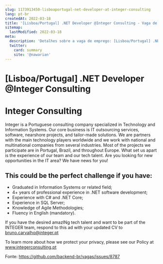 ```yaml
---
slug: 1173913450-lisboaportugal-net-developer-at-integer-consulting
lang: pt-br
createdAt: 2022-03-18
title: '[Lisboa/Portugal] .NET Developer @Integer Consulting - Vaga de Emprego'
sitemap:
  lastModified: 2022-03-18
meta:
  description: 'Detalhes sobre a vaga de emprego: [Lisboa/Portugal] .NET Developer @Integer Consulting'
  twitter:
    card: summary
    site: '@nawarian'
---
```


# [Lisboa/Portugal] .NET Developer @Integer Consulting

# Integer Consulting
Integer is a Portuguese consulting company specialized in Technology and Information Systems. Our core business is IT outsourcing services, software, nearshore projects, and tailor-made solutions. We are partners with the main technology players worldwide and we work with national and multinational companies from several industries. Most of the projects we participate are in Portugal, Brazil, and throughout Europe. What set us apart is the experience of our team and our tech talent.
Are you looking for new opportunities in the IT area? We have news for you!

## This could be the perfect challenge if you have:
- Graduated in Information Systems or related field;
- 4+ years of professional experience in .NET software development;
- Experience with C# and .NET Core;
- Experience in SQL Server;
- Knowledge of Agile Methodologies;
- Fluency in English (mandatory).

If you have the desired amazINg tech talent and want to be part of the INTEGER team, respond to this ad with your updated CV to bruno.carvalho@integer.pt

To learn more about how we protect your privacy, please see our Policy at www.integerconsulting.pt

Fonte: https://github.com/backend-br/vagas/issues/8787